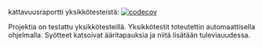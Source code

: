 kattavuusraportti yksikkötesteistä: [![codecov](https://codecov.io/gh/aitoAarni/TiRa-Labra/branch/main/graph/badge.svg?token=G521CJR0IT)](https://codecov.io/gh/aitoAarni/TiRa-Labra)

Projektia on testattu yksikkötesteillä. Yksikkötestit toteutettin automaattisella ohjelmalla. Syötteet katsoivat ääritapauksia ja niitä lisätään tuleviauudessa.
